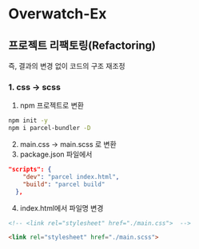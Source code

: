 # Overwatch-Ex

## 프로젝트 리팩토링(Refactoring)
즉, 결과의 변경 없이 코드의 구조 재조정

### 1. css -> scss
1) npm 프로젝트로 변환
```bash
npm init -y
npm i parcel-bundler -D
```
2) main.css -> main.scss 로 변환
3) package.json 파일에서
```json
"scripts": {
    "dev": "parcel index.html",
    "build": "parcel build"
  },
```
4) index.html에서 파일명 변경
```html
<!-- <link rel="stylesheet" href="./main.css">  -->

<link rel="stylesheet" href="./main.scss">
```
